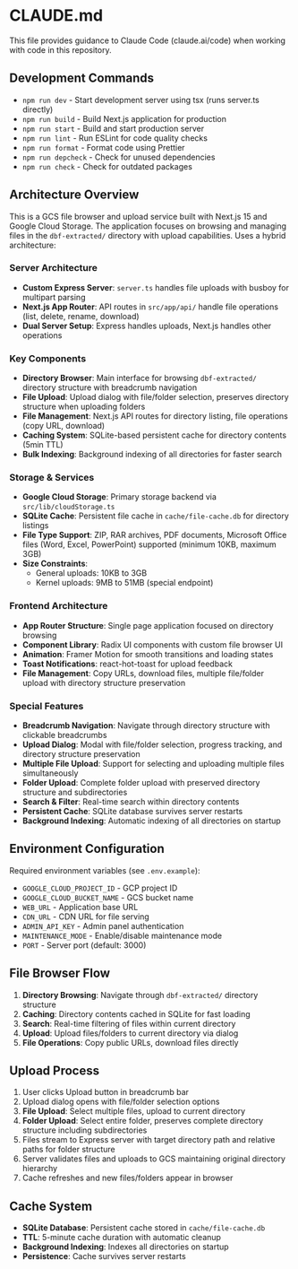 # CLAUDE.md

This file provides guidance to Claude Code (claude.ai/code) when working with code in this repository.

## Development Commands

- `npm run dev` - Start development server using tsx (runs server.ts directly)
- `npm run build` - Build Next.js application for production
- `npm run start` - Build and start production server
- `npm run lint` - Run ESLint for code quality checks
- `npm run format` - Format code using Prettier
- `npm run depcheck` - Check for unused dependencies
- `npm run check` - Check for outdated packages

## Architecture Overview

This is a GCS file browser and upload service built with Next.js 15 and Google Cloud Storage. The application focuses on browsing and managing files in the `dbf-extracted/` directory with upload capabilities. Uses a hybrid architecture:

### Server Architecture
- **Custom Express Server**: `server.ts` handles file uploads with busboy for multipart parsing
- **Next.js App Router**: API routes in `src/app/api/` handle file operations (list, delete, rename, download)
- **Dual Server Setup**: Express handles uploads, Next.js handles other operations

### Key Components
- **Directory Browser**: Main interface for browsing `dbf-extracted/` directory structure with breadcrumb navigation
- **File Upload**: Upload dialog with file/folder selection, preserves directory structure when uploading folders
- **File Management**: Next.js API routes for directory listing, file operations (copy URL, download)  
- **Caching System**: SQLite-based persistent cache for directory contents (5min TTL)
- **Bulk Indexing**: Background indexing of all directories for faster search

### Storage & Services
- **Google Cloud Storage**: Primary storage backend via `src/lib/cloudStorage.ts`
- **SQLite Cache**: Persistent file cache in `cache/file-cache.db` for directory listings
- **File Type Support**: ZIP, RAR archives, PDF documents, Microsoft Office files (Word, Excel, PowerPoint) supported (minimum 10KB, maximum 3GB)
- **Size Constraints**: 
  - General uploads: 10KB to 3GB
  - Kernel uploads: 9MB to 51MB (special endpoint)

### Frontend Architecture
- **App Router Structure**: Single page application focused on directory browsing
- **Component Library**: Radix UI components with custom file browser UI
- **Animation**: Framer Motion for smooth transitions and loading states
- **Toast Notifications**: react-hot-toast for upload feedback
- **File Management**: Copy URLs, download files, multiple file/folder upload with directory structure preservation

### Special Features
- **Breadcrumb Navigation**: Navigate through directory structure with clickable breadcrumbs
- **Upload Dialog**: Modal with file/folder selection, progress tracking, and directory structure preservation
- **Multiple File Upload**: Support for selecting and uploading multiple files simultaneously
- **Folder Upload**: Complete folder upload with preserved directory structure and subdirectories
- **Search & Filter**: Real-time search within directory contents
- **Persistent Cache**: SQLite database survives server restarts
- **Background Indexing**: Automatic indexing of all directories on startup

## Environment Configuration

Required environment variables (see `.env.example`):
- `GOOGLE_CLOUD_PROJECT_ID` - GCP project ID
- `GOOGLE_CLOUD_BUCKET_NAME` - GCS bucket name  
- `WEB_URL` - Application base URL
- `CDN_URL` - CDN URL for file serving
- `ADMIN_API_KEY` - Admin panel authentication
- `MAINTENANCE_MODE` - Enable/disable maintenance mode
- `PORT` - Server port (default: 3000)

## File Browser Flow

1. **Directory Browsing**: Navigate through `dbf-extracted/` directory structure
2. **Caching**: Directory contents cached in SQLite for fast loading
3. **Search**: Real-time filtering of files within current directory
4. **Upload**: Upload files/folders to current directory via dialog
5. **File Operations**: Copy public URLs, download files directly

## Upload Process

1. User clicks Upload button in breadcrumb bar
2. Upload dialog opens with file/folder selection options
3. **File Upload**: Select multiple files, upload to current directory
4. **Folder Upload**: Select entire folder, preserves complete directory structure including subdirectories
5. Files stream to Express server with target directory path and relative paths for folder structure
6. Server validates files and uploads to GCS maintaining original directory hierarchy
7. Cache refreshes and new files/folders appear in browser

## Cache System

- **SQLite Database**: Persistent cache stored in `cache/file-cache.db`
- **TTL**: 5-minute cache duration with automatic cleanup
- **Background Indexing**: Indexes all directories on startup
- **Persistence**: Cache survives server restarts